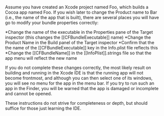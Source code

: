 

Assume you have created an Xcode project named Foo, which builds a Cocoa app named Foo.
If you wish later to change the Product name to Bar (i.e., the name of the app that is built),
there are several places you will have go to modify your bundle properties correctly:


*Change the name of the executable in the Properties pane of the Target inspector (this changes the [[CFBundleExecutable]] name)
*Change the Product Name in the Build panel of the Target inspector
*Confirm that the the name of the [[CFBundleExecutable]] key in the Info.plist file reflects this
*Change the [[CFBundleName]] in the [[InfoPlist]].strings file so that the app menu will reflect the new name


If you do not complete these changes correctly, the most likely result on building and running in the Xcode IDE is that the running
app will not become frontmost, and although you can then select one of its windows, you will see no menu for the app in the menu bar.
If you try to run such an app in the Finder, you will be warned that the app is damaged or incomplete and cannot be opened.

These instructions do not strive for completeness or depth, but should suffice for those just learning the IDE.